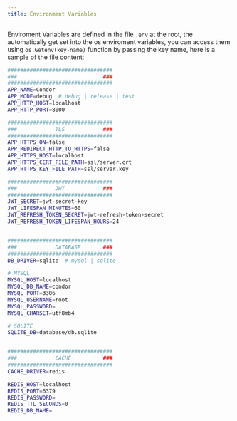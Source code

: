 ```yaml
---
title: Environment Variables
---
```

Enviroment Variables are defined in the file `.env` at the root, the automatically get set into the os enviroment variables, you can access them using `os.Getenv(key-name)` function by passing the key name, here is a sample of the file content:
```bash
#################################
###                           ###
#################################
APP_NAME=Condor
APP_MODE=debug  # debug | release | test
APP_HTTP_HOST=localhost
APP_HTTP_PORT=8000

#################################
###            TLS            ###
#################################
APP_HTTPS_ON=false
APP_REDIRECT_HTTP_TO_HTTPS=false
APP_HTTPS_HOST=localhost
APP_HTTPS_CERT_FILE_PATH=ssl/server.crt
APP_HTTPS_KEY_FILE_PATH=ssl/server.key

#################################
###            JWT            ###
#################################
JWT_SECRET=jwt-secret-key
JWT_LIFESPAN_MINUTES=60
JWT_REFRESH_TOKEN_SECRET=jwt-refresh-token-secret
JWT_REFRESH_TOKEN_LIFESPAN_HOURS=24


#################################
###            DATABASE       ###
#################################
DB_DRIVER=sqlite  # mysql | sqlite

# MYSQL
MYSQL_HOST=localhost
MYSQL_DB_NAME=condor
MYSQL_PORT=3306
MYSQL_USERNAME=root
MYSQL_PASSWORD=
MYSQL_CHARSET=utf8mb4

# SQLITE
SQLITE_DB=database/db.sqlite


#################################
###            CACHE          ###
#################################
CACHE_DRIVER=redis

REDIS_HOST=localhost
REDIS_PORT=6379
REDIS_PASSWORD=
REDIS_TTL_SECONDS=0
REDIS_DB_NAME=
```
